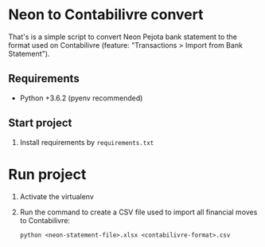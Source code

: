 # Neon to Contabilivre convert

That's is a simple script to convert Neon Pejota bank statement to the format used on Contabilivre (feature: "Transactions > Import from Bank Statement").

## Requirements

* Python +3.6.2 (pyenv recommended)


## Start project
 
1. Install requirements by `requirements.txt`

# Run project

1. Activate the virtualenv             
2. Run the command to create a CSV file used to import all financial moves to Contabilivre:

   `python <neon-statement-file>.xlsx <contabilivre-format>.csv`
